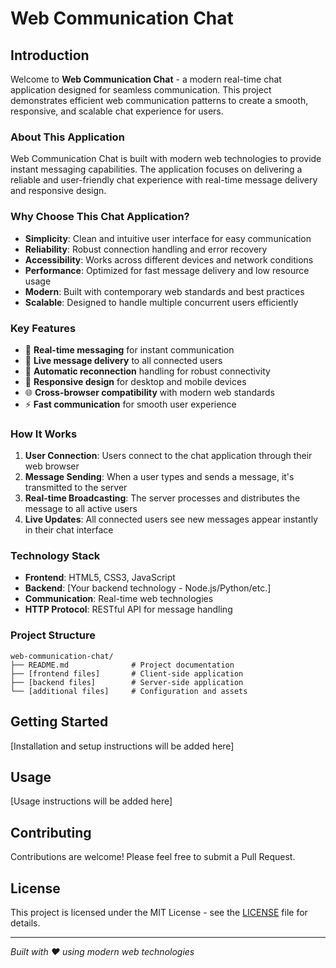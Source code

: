 # Web Communication Chat

## Introduction

Welcome to **Web Communication Chat** - a modern real-time chat application designed for seamless communication. This project demonstrates efficient web communication patterns to create a smooth, responsive, and scalable chat experience for users.

### About This Application

Web Communication Chat is built with modern web technologies to provide instant messaging capabilities. The application focuses on delivering a reliable and user-friendly chat experience with real-time message delivery and responsive design.

### Why Choose This Chat Application?

- **Simplicity**: Clean and intuitive user interface for easy communication
- **Reliability**: Robust connection handling and error recovery
- **Accessibility**: Works across different devices and network conditions
- **Performance**: Optimized for fast message delivery and low resource usage
- **Modern**: Built with contemporary web standards and best practices
- **Scalable**: Designed to handle multiple concurrent users efficiently

### Key Features

- 🚀 **Real-time messaging** for instant communication
- 💬 **Live message delivery** to all connected users
- 🔄 **Automatic reconnection** handling for robust connectivity
- 📱 **Responsive design** for desktop and mobile devices
- 🌐 **Cross-browser compatibility** with modern web standards
- ⚡ **Fast communication** for smooth user experience

### How It Works

1. **User Connection**: Users connect to the chat application through their web browser
2. **Message Sending**: When a user types and sends a message, it's transmitted to the server
3. **Real-time Broadcasting**: The server processes and distributes the message to all active users
4. **Live Updates**: All connected users see new messages appear instantly in their chat interface

### Technology Stack

- **Frontend**: HTML5, CSS3, JavaScript
- **Backend**: [Your backend technology - Node.js/Python/etc.]
- **Communication**: Real-time web technologies
- **HTTP Protocol**: RESTful API for message handling

### Project Structure

```
web-communication-chat/
├── README.md              # Project documentation
├── [frontend files]       # Client-side application
├── [backend files]        # Server-side application
└── [additional files]     # Configuration and assets
```

## Getting Started

[Installation and setup instructions will be added here]

## Usage

[Usage instructions will be added here]

## Contributing

Contributions are welcome! Please feel free to submit a Pull Request.

## License

This project is licensed under the MIT License - see the [LICENSE](LICENSE) file for details.

---

*Built with ❤️ using modern web technologies*